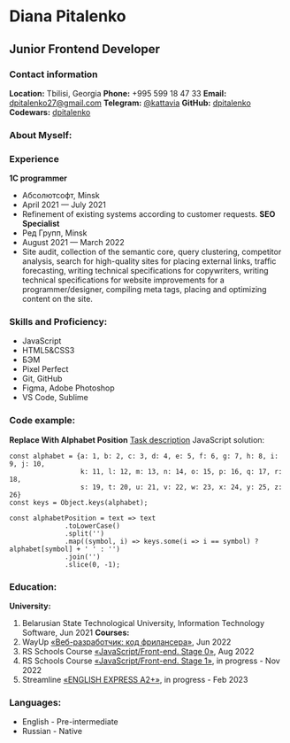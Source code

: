 # Diana Pitalenko

## Junior Frontend Developer

### Contact information
**Location:** Tbilisi, Georgia
**Phone:** +995 599 18 47 33
**Email:** dpitalenko27@gmail.com
**Telegram:** [@kattavia](https://t.me/kattavia)
**GitHub:** [dpitalenko](https://github.com/dpitalenko)
**Codewars:** [dpitalenko](https://www.codewars.com/users/rsschool_dpitalenko)

### About Myself:


### Experience
**1C programmer**
* Абсолютсофт, Minsk
* April 2021 — July 2021 
* Refinement of existing systems according to customer requests.
**SEO Specialist**
* Ред Групп, Minsk
* August 2021 — March 2022
* Site audit, collection of the semantic core, query clustering, competitor analysis, search for high-quality sites for placing external links, traffic forecasting, writing technical specifications for copywriters, writing technical specifications for website improvements for a programmer/designer, compiling meta tags, placing and optimizing content on the site. 

### Skills and Proficiency:
* JavaScript
* HTML5&CSS3
* БЭМ
* Pixel Perfect
* Git, GitHub
* Figma, Adobe Photoshop
* VS Code, Sublime

### Code example:
**Replace With Alphabet Position**
[Task description](https://www.codewars.com/kata/546f922b54af40e1e90001da)
JavaScript solution:
```
const alphabet = {a: 1, b: 2, c: 3, d: 4, e: 5, f: 6, g: 7, h: 8, i: 9, j: 10, 
                  k: 11, l: 12, m: 13, n: 14, o: 15, p: 16, q: 17, r: 18, 
                  s: 19, t: 20, u: 21, v: 22, w: 23, x: 24, y: 25, z: 26}
const keys = Object.keys(alphabet);

const alphabetPosition = text => text
              .toLowerCase()
              .split('')
              .map((symbol, i) => keys.some(i => i == symbol) ? alphabet[symbol] + ' ' : '')
              .join('')
              .slice(0, -1);
```

### Education:
**University:** 
1. Belarusian State Technological University, Information Technology Software, Jun 2021
**Courses:**
1. WayUp [«Веб-разработчик: код фрилансера»](https://wayup.in/library/course7), Jun 2022
2. RS Schools Course [«JavaScript/Front-end. Stage 0»](https://github.com/rolling-scopes-school/tasks/tree/master/stage0#%D0%BD%D0%B5%D0%B4%D0%B5%D0%BB%D1%8F-1), Aug 2022
3. RS Schools Course [«JavaScript/Front-end. Stage 1»](https://github.com/rolling-scopes-school/tasks/tree/master/stage1#%D0%BD%D0%B5%D0%B4%D0%B5%D0%BB%D1%8F-1-15-%D0%BC%D0%B0%D1%80%D1%82%D0%B0-2022), in progress - Nov 2022
4. Streamline [«ENGLISH EXPRESS A2+»](https://str.by/english-express), in progress - Feb 2023

### Languages:
* English - Pre-intermediate
* Russian - Native